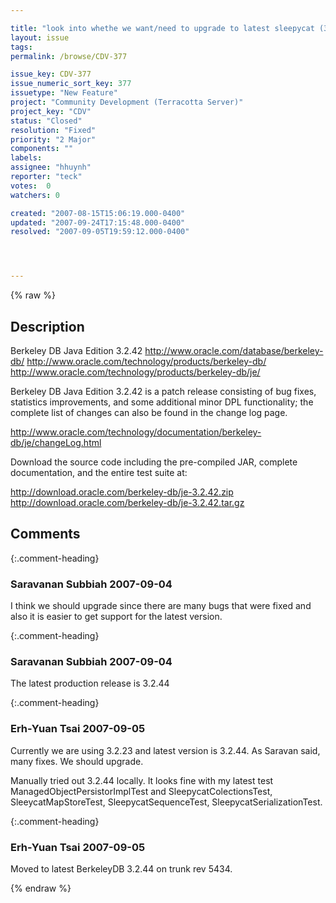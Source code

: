 ```yaml
---

title: "look into whethe we want/need to upgrade to latest sleepycat (3.2.42)"
layout: issue
tags: 
permalink: /browse/CDV-377

issue_key: CDV-377
issue_numeric_sort_key: 377
issuetype: "New Feature"
project: "Community Development (Terracotta Server)"
project_key: "CDV"
status: "Closed"
resolution: "Fixed"
priority: "2 Major"
components: ""
labels: 
assignee: "hhuynh"
reporter: "teck"
votes:  0
watchers: 0

created: "2007-08-15T15:06:19.000-0400"
updated: "2007-09-24T17:15:48.000-0400"
resolved: "2007-09-05T19:59:12.000-0400"




---
```


{% raw %}

## Description

<div markdown="1" class="description">

Berkeley DB Java Edition 3.2.42
   http://www.oracle.com/database/berkeley-db/
   http://www.oracle.com/technology/products/berkeley-db/
   http://www.oracle.com/technology/products/berkeley-db/je/

Berkeley DB Java Edition 3.2.42 is a patch release consisting of bug
fixes, statistics improvements, and some additional minor DPL
functionality; the complete list of changes can also be found in the
change log page.

http://www.oracle.com/technology/documentation/berkeley-db/je/changeLog.html

Download the source code including the pre-compiled JAR, complete
documentation, and the entire test suite at:

   http://download.oracle.com/berkeley-db/je-3.2.42.zip
   http://download.oracle.com/berkeley-db/je-3.2.42.tar.gz



</div>

## Comments


{:.comment-heading}
### **Saravanan Subbiah** <span class="date">2007-09-04</span>

<div markdown="1" class="comment">

I think we should upgrade since there are many bugs that were fixed and also it is easier to get support for the latest version.

</div>


{:.comment-heading}
### **Saravanan Subbiah** <span class="date">2007-09-04</span>

<div markdown="1" class="comment">

The latest production release is 3.2.44

</div>


{:.comment-heading}
### **Erh-Yuan Tsai** <span class="date">2007-09-05</span>

<div markdown="1" class="comment">

Currently we are using 3.2.23 and latest version is 3.2.44.
As Saravan said, many fixes. We should upgrade.

Manually tried out 3.2.44 locally. It looks fine with
my latest test ManagedObjectPersistorImplTest and SleepycatColectionsTest, SleeycatMapStoreTest,
SleepycatSequenceTest, SleepycatSerializationTest.

</div>


{:.comment-heading}
### **Erh-Yuan Tsai** <span class="date">2007-09-05</span>

<div markdown="1" class="comment">

Moved to latest BerkeleyDB 3.2.44 on trunk  rev 5434.

</div>



{% endraw %}
